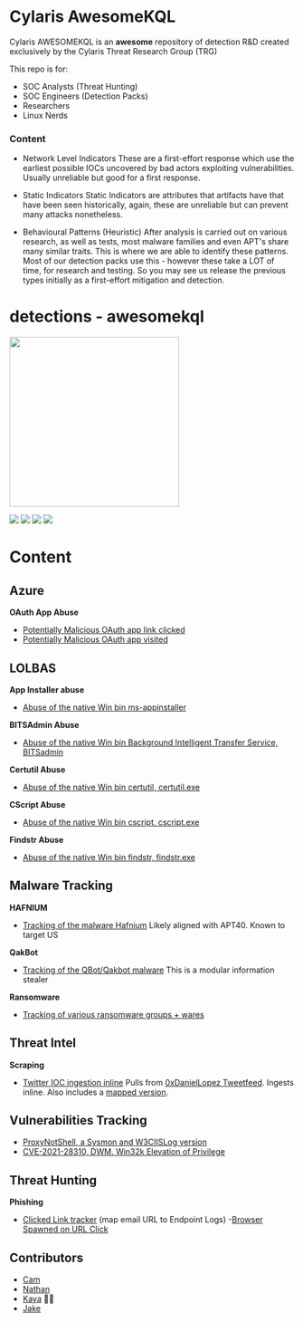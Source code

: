 # Cylaris AwesomeKQL 

Cylaris AWESOMEKQL is an **awesome** repository of detection R&D created exclusively by the Cylaris Threat Research Group (TRG)

This repo is for:
- SOC Analysts (Threat Hunting) 
- SOC Engineers (Detection Packs)
- Researchers 
- Linux Nerds 

### Content

- Network Level Indicators
These are a first-effort response which use the earliest possible IOCs uncovered by bad actors exploiting vulnerabilities. Usually unreliable but good for a first response.

- Static Indicators
Static Indicators are attributes that artifacts have that have been seen historically, again, these are unreliable but can prevent many attacks nonetheless.

- Behavioural Patterns (Heuristic)
After analysis is carried out on various research, as well as tests, most malware families and even APT's share many similar traits. This is where we are able to identify these patterns. Most of our detection packs use this - however these take a LOT of time, for research and testing. So you may see us release the previous types initially as a first-effort mitigation and detection.

# detections - awesomekql
<img width="300px" border=0 src="https://cylaris.org/assets/cylarisghp.svg"></img>

![](https://img.shields.io/github/commit-activity/m/cylaris/awesomekql?color=purple&style=flat-square) ![](https://img.shields.io/website?down_color=red&style=flat-square&up_color=purple&url=https%3A%2F%2Fcylaris.org) ![](https://img.shields.io/keybase/pgp/cylaris?color=purple&style=flat-square) ![](https://img.shields.io/github/license/cylaris/awesomekql?color=purple&style=flat-square)


# Content

## Azure

**OAuth App Abuse**
- [Potentially Malicious OAuth app link clicked](https://github.com/cylaris/awesomekql/blob/main/Azure/Oauth/CylarisTRG-MaliciousAppAuth_EmailLinkClicked.json "Potentially Malicious OAuth app link clicked")
- [Potentially Malicious OAuth app visited](https://github.com/cylaris/awesomekql/blob/main/Azure/Oauth/CylarisTRG-MaliciousAppAuth_LinkVisited.json "Potentially Malicious OAuth app visited")

## LOLBAS

**App Installer abuse**
- [Abuse of the native Win bin ms-appinstaller](https://github.com/cylaris/awesomekql/blob/main/lolbas/lol-appinstaller-sentinel-kql.txt "Abuse of the native Win bin ms-appinstaller")

**BITSAdmin Abuse**
- [Abuse of the native Win bin Background Intelligent Transfer Service, BITSadmin]()

**Certutil Abuse**
- [Abuse of the native Win bin certutil, certutil.exe](https://github.com/cylaris/awesomekql/blob/main/lolbas/lol-bitsadmin-abuse-download.json "Abuse of the native Win bin certutil")

**CScript Abuse**
- [Abuse of the native Win bin cscript, cscript.exe](https://github.com/cylaris/awesomekql/blob/main/lolbas/lol-cscript-ads-sentinel-kql.txt "Abuse of the native Win bin cscript")

**Findstr Abuse**
- [Abuse of the native Win bin findstr, findstr.exe](https://github.com/cylaris/awesomekql/blob/main/lolbas/lol-findstr-abuse-sentinel-kql "Abuse of the native Win bin findstr")

## Malware Tracking

**HAFNIUM**
- [Tracking of the malware Hafnium](https://github.com/cylaris/awesomekql/tree/main/malwaretracking/hafnium "Tracking of the malware Hafnium") Likely aligned with APT40. Known to target US

**QakBot**
- [Tracking of the QBot/Qakbot malware](https://github.com/cylaris/awesomekql/tree/main/malwaretracking/qakbot "Tracking of the QBot/Qakbot malware") This is a modular information stealer

**Ransomware**
- [Tracking of various ransomware groups + wares](https://github.com/cylaris/awesomekql/tree/main/malwaretracking/ransomware "Tracking of various ransomware groups + wares")

## Threat Intel
**Scraping**
- [Twitter IOC ingestion inline](https://github.com/cylaris/awesomekql/blob/main/threatintel/scraping/cti-twitter-ioc-ingestion.json "Twitter IOC ingestion inline") Pulls from [0xDanielLopez Tweetfeed](https://github.com/0xDanielLopez/TweetFeed "0xDanielLopez Tweetfeed"). Ingests inline. Also includes a [mapped version](https://github.com/cylaris/awesomekql/blob/main/threatintel/scraping/cti-twitter-ioc-mapping.json "mapped version"). 

## Vulnerabilities Tracking
- [ProxyNotShell, a Sysmon and W3CIISLog version](https://github.com/cylaris/awesomekql/tree/main/vulnerabilities/ProxyNotShell "ProxyNotShell, a Sysmon and W3CIISLog version")
- [CVE-2021-28310, DWM. Win32k Elevation of Privilege](https://github.com/cylaris/awesomekql/tree/main/vulnerabilities/cve-2021-28310 "CVE-2021-28310, DWM. Win32k Elevation of Privilege")

## Threat Hunting

**Phishing**
- [Clicked Link tracker](https://github.com/cylaris/awesomekql/blob/main/threathunting/phishing/CylarisTRG-TH-LinkTracker-KQL.json "Clicked Link tracker") (map email URL to Endpoint Logs)
-[Browser Spawned on URL Click](https://github.com/cylaris/awesomekql/blob/main/threathunting/phishing/CylarisTRG-TH-Browser-Spawn-URLClick.json "Browser Spawned on URL Click")

## Contributors
- [Cam](https://sorry.wtf "Cam")
- [Nathan](https://www.linkedin.com/in/nathan-long-739511182/ "Nathan")
- [Kaya](https://kaya.baby "Kaya") :female_detective:
- [Jake](https://www.linkedin.com/in/jake-bolam/ "Jake")
